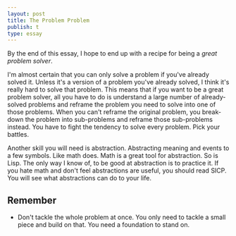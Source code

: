 ```yaml
---
layout: post
title: The Problem Problem
publish: t
type: essay
---
```


By the end of this essay, I hope to end up with a recipe for being a _great problem solver_.

I'm almost certain that you can only solve a problem if you've already solved it.
Unless it's a version of a problem you've already solved, I think it's really hard to solve that problem.
This means that if you want to be a great problem solver, all you have to do is understand a large number of already-solved problems and reframe the problem you need to solve into one of those problems.
When you can't reframe the original problem, you break-down the problem into sub-problems and reframe those sub-problems instead.
You have to fight the tendency to solve every problem.
Pick your battles.

Another skill you will need is abstraction.
Abstracting meaning and events to a few symbols.
Like math does.
Math is a great tool for abstraction.
So is Lisp.
The only way I know of, to be good at abstraction is to practice it.
If you hate math and don't feel abstractions are useful, you should read SICP.
You will see what abstractions can do to your life.

## Remember

- Don't tackle the whole problem at once. You only need to tackle a small piece and build on that. You need a foundation to stand on.